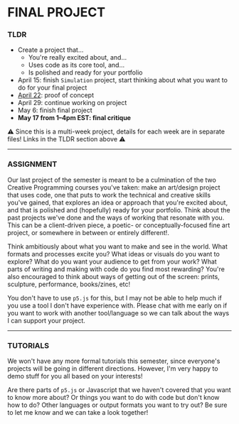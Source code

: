 # FINAL PROJECT

### TLDR  
* Create a project that...  
  * You're really excited about, and...  
  * Uses code as its core tool, and...  
  * Is polished and ready for your portfolio    
* April 15: finish `Simulation` project, start thinking about what you want to do for your final project  
* [April 22](Part1-ProofOfConcept.md): proof of concept  
* April 29: continue working on project  
* May 6: finish final project  
* **May 17 from 1–4pm EST: final critique**

⚠️ Since this is a multi-week project, details for each week are in separate files! Links in the TLDR section above ⚠️

***

### ASSIGNMENT   
Our last project of the semester is meant to be a culmination of the two Creative Programming courses you've taken: make an art/design project that uses code, one that puts to work the technical and creative skills you've gained, that explores an idea or approach that you're excited about, and that is polished and (hopefully) ready for your portfolio. Think about the past projects we've done and the ways of working that resonate with you. This can be a client-driven piece, a poetic- or conceptually-focused fine art project, or somewhere in between or entirely different!.

Think ambitiously about what you want to make and see in the world. What formats and processes excite you? What ideas or visuals do you want to explore? What do you want your audience to get from your work? What parts of writing and making with code do you find most rewarding? You're also encouraged to think about ways of getting out of the screen: prints, sculpture, performance, books/zines, etc!

You don't have to use `p5.js` for this, but I may not be able to help much if you use a tool I don't have experience with. Please chat with me early on if you want to work with another tool/language so we can talk about the ways I can support your project.

***

### TUTORIALS  
We won't have any more formal tutorials this semester, since everyone's projects will be going in different directions. However, I'm very happy to demo stuff for you all based on your interests!

Are there parts of `p5.js` or Javascript that we haven't covered that you want to know more about? Or things you want to do with code but don't know how to do? Other languages or output formats you want to try out? Be sure to let me know and we can take a look together!

